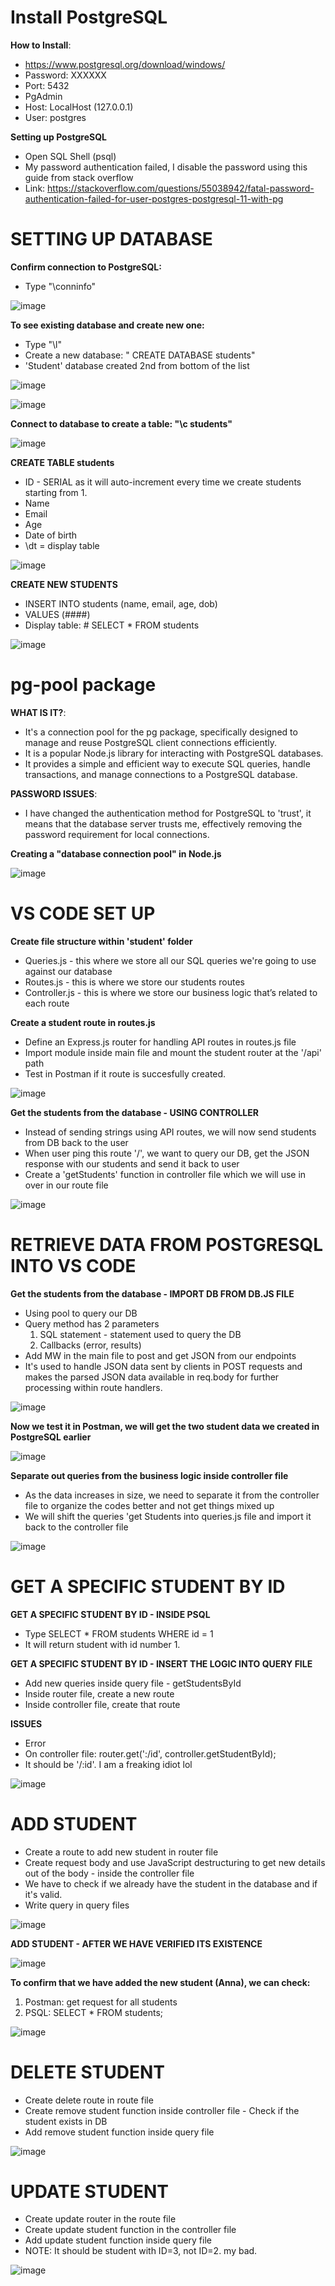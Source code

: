 # Install PostgreSQL 

**How to Install**:
* https://www.postgresql.org/download/windows/
* Password: XXXXXX
* Port: 5432
* PgAdmin
* Host: LocalHost (127.0.0.1)
* User: postgres

**Setting up PostgreSQL**
* Open SQL Shell (psql)
* My password authentication failed, I disable the password using this guide from stack overflow
* Link: https://stackoverflow.com/questions/55038942/fatal-password-authentication-failed-for-user-postgres-postgresql-11-with-pg

# SETTING UP DATABASE

**Confirm connection to PostgreSQL:** 
* Type "\conninfo"

![image](https://github.com/asyikin22/REST-API-EXPRESS-POSTGRESQL/assets/148519441/d9da99c8-5e94-4e09-9ae1-82e00a8c25e1)

**To see existing database and create new one:**
* Type "\l"
* Create a new database: " CREATE DATABASE students"
* 'Student' database created 2nd from bottom of the list

![image](https://github.com/asyikin22/REST-API-EXPRESS-POSTGRESQL/assets/148519441/6014a93c-0f66-4167-90dc-f64159dbfc9c)

![image](https://github.com/asyikin22/REST-API-EXPRESS-POSTGRESQL/assets/148519441/7777ed65-afdc-476c-8ed0-d0ffc93c7a41)

**Connect to database to create a table: "\c students"**

![image](https://github.com/asyikin22/REST-API-EXPRESS-POSTGRESQL/assets/148519441/2724d7f9-a543-4d84-9c4d-5818a69a09c1)

**CREATE TABLE students**
* ID - SERIAL as it will auto-increment every time we create students starting from 1.
* Name
* Email
* Age
* Date of birth
* \dt = display table

![image](https://github.com/asyikin22/REST-API-EXPRESS-POSTGRESQL/assets/148519441/3103d0fa-6a9c-429a-abb7-ad39b86c92cc)

**CREATE NEW STUDENTS**
* INSERT INTO students (name, email, age, dob)
* VALUES (####)
* Display table: # SELECT * FROM students

![image](https://github.com/asyikin22/REST-API-EXPRESS-POSTGRESQL/assets/148519441/f8eb1a23-fdc4-4ff0-bec1-48a1ec5b6b2d)

# pg-pool package

**WHAT IS IT?**:
* It's a connection pool for the pg package, specifically designed to manage and reuse PostgreSQL client connections efficiently.
* It is a popular Node.js library for interacting with PostgreSQL databases.
* It provides a simple and efficient way to execute SQL queries, handle transactions, and manage connections to a PostgreSQL database.

**PASSWORD ISSUES**:
* I have changed the authentication method for PostgreSQL to 'trust', it means that the database server trusts me, effectively removing the password requirement for local connections. 

**Creating a "database connection pool" in Node.js**

![image](https://github.com/asyikin22/REST-API-EXPRESS-POSTGRESQL/assets/148519441/51f6ecc2-bdcf-4378-9ed6-58fd2ca826ee)


# VS CODE SET UP

**Create file structure within 'student' folder**
* Queries.js - this where we store all our SQL queries we're going to use against our database
* Routes.js - this is where we store our students routes
* Controller.js - this is where we store our business logic that’s related to each route

**Create a student route in routes.js**
* Define an Express.js router for handling API routes in routes.js file
* Import module inside main file and mount the student router at the '/api' path
* Test in Postman if it route is succesfully created.

![image](https://github.com/asyikin22/REST-API-EXPRESS-POSTGRESQL/assets/148519441/2c045d5b-6f10-482d-bf1b-34ed4a717605)

**Get the students from the database - USING CONTROLLER**
* Instead of sending strings using API routes, we will now send students from DB back to the user
* When user ping this route '/', we want to query our DB, get the JSON response with our students and send it back to user
* Create a 'getStudents' function in controller file which we will use in over in our route file

![image](https://github.com/asyikin22/REST-API-EXPRESS-POSTGRESQL/assets/148519441/8da1a07a-ccd5-429a-8b19-216b008ec04e)

# RETRIEVE DATA FROM POSTGRESQL INTO VS CODE

**Get the students from the database - IMPORT DB FROM DB.JS FILE**
* Using pool to query our DB
* Query method has 2 parameters
  1) SQL statement - statement used to query the DB
  2) Callbacks (error, results)
* Add MW in the main file to post and get JSON from our endpoints
* It's used to handle JSON data sent by clients in POST requests and makes the parsed JSON data available in req.body for further processing within route handlers. 

![image](https://github.com/asyikin22/REST-API-EXPRESS-POSTGRESQL/assets/148519441/ef994cff-558a-463b-9a3f-4a63a4143220)

**Now we test it in Postman, we will get the two student data we created in PostgreSQL earlier**

![image](https://github.com/asyikin22/REST-API-EXPRESS-POSTGRESQL/assets/148519441/f5a8c37f-d020-4a4f-96b4-2f824de19733)

**Separate out queries from the business logic inside controller file**
* As the data increases in size, we need to separate it from the controller file to organize the codes better and not get things mixed up
* We will shift the queries 'get Students into queries.js file and import it back to the controller file 

![image](https://github.com/asyikin22/REST-API-EXPRESS-POSTGRESQL/assets/148519441/add467b3-60e8-4209-b1d3-2521cb3ff1eb)

# GET A SPECIFIC STUDENT BY ID 

**GET A SPECIFIC STUDENT BY ID - INSIDE PSQL**
* Type SELECT * FROM students WHERE id = 1
* It will return student with id number 1.

**GET A SPECIFIC STUDENT BY ID - INSERT THE LOGIC INTO QUERY FILE**
* Add new queries inside query file - getStudentsById
* Inside router file, create a new route
* Inside controller file, create that route

**ISSUES**
* Error
* On controller file: router.get(':/id', controller.getStudentById);
* It should be '/:id'. I am a freaking idiot lol

![image](https://github.com/asyikin22/REST-API-EXPRESS-POSTGRESQL/assets/148519441/4d1a3bec-6312-46b3-b973-bc66d388dd84)

# ADD STUDENT
* Create a route to add new student in router file
* Create request body and use JavaScript destructuring to get new details out of the body - inside the controller file
* We have to check if we already have the student in the database and if it's valid.
* Write query in query files

![image](https://github.com/asyikin22/REST-API-EXPRESS-POSTGRESQL/assets/148519441/1b7cfe42-7b4f-4c7d-8fbe-8f10752bc901)

**ADD STUDENT - AFTER WE HAVE VERIFIED ITS EXISTENCE**

![image](https://github.com/asyikin22/REST-API-EXPRESS-POSTGRESQL/assets/148519441/9b003b7a-b419-420c-ab0b-ca333cccfe0f)

**To confirm that we have added the new student (Anna), we can check:**
1) Postman: get request for all students
2) PSQL: SELECT * FROM students;

![image](https://github.com/asyikin22/REST-API-EXPRESS-POSTGRESQL/assets/148519441/ed49a0b9-d9f7-4ee7-a00b-b0205efd5be0)


# DELETE STUDENT
* Create delete route in route file
* Create remove student function inside controller file - Check if the student exists in DB
* Add remove student function inside query file

![image](https://github.com/asyikin22/REST-API-EXPRESS-POSTGRESQL/assets/148519441/8553ed90-ac4c-4d09-9f63-0444b189d4da)

# UPDATE STUDENT
*	Create update router in the route file
*	Create update student function in the controller file
*	Add update student function inside query file
*	NOTE: It should be student with ID=3, not ID=2. my bad.

![image](https://github.com/asyikin22/REST-API-EXPRESS-POSTGRESQL/assets/148519441/d29e5a20-9d14-4a1b-ba1d-75f6ac0b7af4)
















